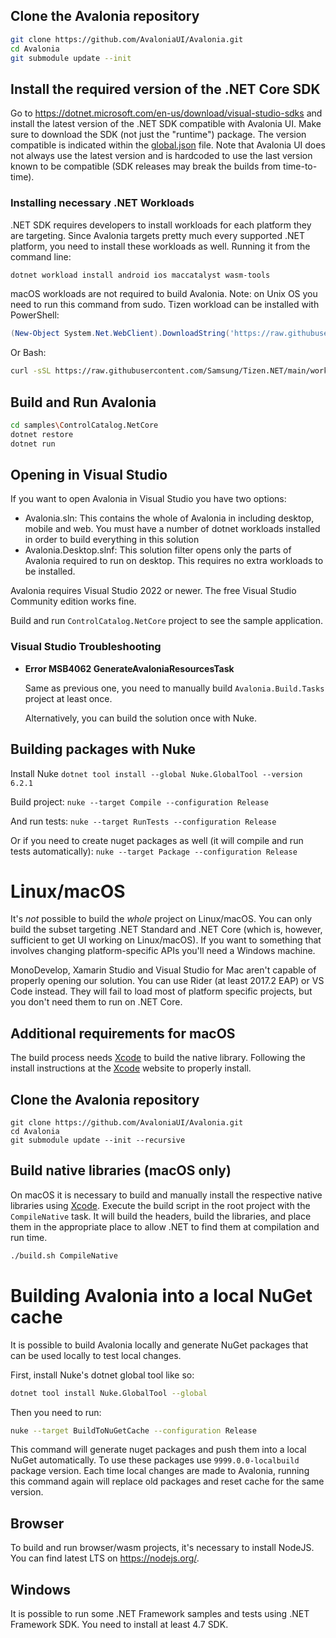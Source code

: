 ##  Clone the Avalonia repository

```bash
git clone https://github.com/AvaloniaUI/Avalonia.git
cd Avalonia
git submodule update --init
```

## Install the required version of the .NET Core SDK

Go to https://dotnet.microsoft.com/en-us/download/visual-studio-sdks and install the latest version of the .NET SDK compatible with Avalonia UI. Make sure to download the SDK (not just the "runtime") package. The version compatible is indicated within the [global.json](https://github.com/AvaloniaUI/Avalonia/blob/master/global.json) file. Note that Avalonia UI does not always use the latest version and is hardcoded to use the last version known to be compatible (SDK releases may break the builds from time-to-time).

### Installing necessary .NET Workloads

.NET SDK requires developers to install workloads for each platform they are targeting.
Since Avalonia targets pretty much every supported .NET platform, you need to install these workloads as well. 
Running it from the command line:
```bash
dotnet workload install android ios maccatalyst wasm-tools
```

macOS workloads are not required to build Avalonia.
Note: on Unix OS you need to run this command from sudo.
Tizen workload can be installed with PowerShell:
```powershell
(New-Object System.Net.WebClient).DownloadString('https://raw.githubusercontent.com/Samsung/Tizen.NET/main/workload/scripts/workload-install.ps1') | Invoke-Expression
```
Or Bash:
```bash
curl -sSL https://raw.githubusercontent.com/Samsung/Tizen.NET/main/workload/scripts/workload-install.sh | sudo bash
```

##  Build and Run Avalonia

```bash
cd samples\ControlCatalog.NetCore
dotnet restore
dotnet run
```

##  Opening in Visual Studio

If you want to open Avalonia in Visual Studio you have two options:

- Avalonia.sln: This contains the whole of Avalonia in including desktop, mobile and web. You must have a number of dotnet workloads installed in order to build everything in this solution
- Avalonia.Desktop.slnf: This solution filter opens only the parts of Avalonia required to run on desktop. This requires no extra workloads to be installed.

Avalonia requires Visual Studio 2022 or newer. The free Visual Studio Community edition works fine.

Build and run `ControlCatalog.NetCore` project to see the sample application.

### Visual Studio Troubleshooting

 * **Error MSB4062 GenerateAvaloniaResourcesTask**

    Same as previous one, you need to manually build `Avalonia.Build.Tasks` project at least once.

    Alternatively, you can build the solution once with Nuke.

## Building packages with Nuke

Install Nuke
`dotnet tool install --global Nuke.GlobalTool --version 6.2.1`

Build project:
`nuke --target Compile --configuration Release`

And run tests:
`nuke --target RunTests --configuration Release`

Or if you need to create nuget packages as well (it will compile and run tests automatically):
`nuke --target Package --configuration Release`

# Linux/macOS

It's *not* possible to build the *whole* project on Linux/macOS. You can only build the subset targeting .NET Standard and .NET Core (which is, however, sufficient to get UI working on Linux/macOS). If you want to something that involves changing platform-specific APIs you'll need a Windows machine.

MonoDevelop, Xamarin Studio and Visual Studio for Mac aren't capable of properly opening our solution. You can use Rider (at least 2017.2 EAP) or VS Code instead. They will fail to load most of platform specific projects, but you don't need them to run on .NET Core.

##  Additional requirements for macOS

The build process needs [Xcode](https://developer.apple.com/xcode/) to build the native library.  Following the install instructions at the [Xcode](https://developer.apple.com/xcode/) website to properly install.

##  Clone the Avalonia repository

```
git clone https://github.com/AvaloniaUI/Avalonia.git
cd Avalonia
git submodule update --init --recursive
```

## Build native libraries (macOS only)

On macOS it is necessary to build and manually install the respective native libraries using [Xcode](https://developer.apple.com/xcode/). Execute the build script in the root project with the `CompileNative` task. It will build the headers, build the libraries, and place them in the appropriate place to allow .NET to find them at compilation and run time.

```bash
./build.sh CompileNative
```

# Building Avalonia into a local NuGet cache

It is possible to build Avalonia locally and generate NuGet packages that can be used locally to test local changes.

First, install Nuke's dotnet global tool like so:

```bash
dotnet tool install Nuke.GlobalTool --global
```

Then you need to run:
```bash
nuke --target BuildToNuGetCache --configuration Release
```

This command will generate nuget packages and push them into a local NuGet automatically.
To use these packages use `9999.0.0-localbuild` package version. 
Each time local changes are made to Avalonia, running this command again will replace old packages and reset cache for the same version.

## Browser

To build and run browser/wasm projects, it's necessary to install NodeJS.
You can find latest LTS on https://nodejs.org/.

## Windows

It is possible to run some .NET Framework samples and tests using .NET Framework SDK. You need to install at least 4.7 SDK.
